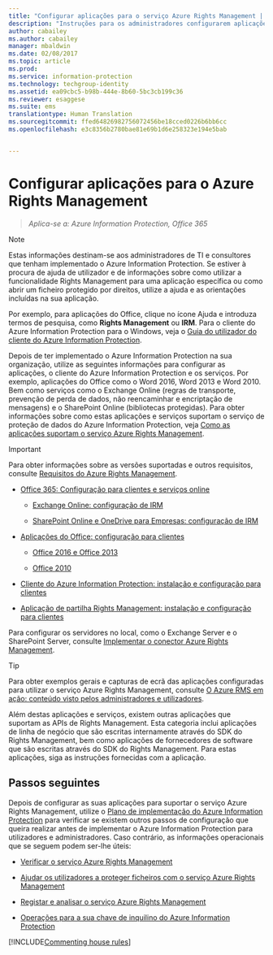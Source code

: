 ```yaml
---
title: "Configurar aplicações para o serviço Azure Rights Management | Azure Information Protection"
description: "Instruções para os administradores configurarem aplicações e serviços para suportar o serviço de proteção Azure Rights Management para o Azure Information Protection. Por exemplo, aplicações do Office como o Word 2013 e o Word 2010, bem como serviços como o Exchange Online (regras de transporte, prevenção de perda de dados, não reencaminhar e encriptação de mensagens) e o SharePoint Online (bibliotecas protegidas)."
author: cabailey
ms.author: cabailey
manager: mbaldwin
ms.date: 02/08/2017
ms.topic: article
ms.prod: 
ms.service: information-protection
ms.technology: techgroup-identity
ms.assetid: ea09cbc5-b98b-444e-8b60-5bc3cb199c36
ms.reviewer: esaggese
ms.suite: ems
translationtype: Human Translation
ms.sourcegitcommit: ffed64826982756072456be18cced0226b6bb6cc
ms.openlocfilehash: e3c8356b2780bae81e69b1d6e258323e194e5bab


---
```


# <a name="configuring-applications-for-azure-rights-management"></a>Configurar aplicações para o Azure Rights Management

>*Aplica-se a: Azure Information Protection, Office 365*

> [!NOTE]
> Estas informações destinam-se aos administradores de TI e consultores que tenham implementado o Azure Information Protection. Se estiver à procura de ajuda de utilizador e de informações sobre como utilizar a funcionalidade Rights Management para uma aplicação específica ou como abrir um ficheiro protegido por direitos, utilize a ajuda e as orientações incluídas na sua aplicação.
>
> Por exemplo, para aplicações do Office, clique no ícone Ajuda e introduza termos de pesquisa, como **Rights Management** ou **IRM**. Para o cliente do Azure Information Protection para o Windows, veja o [Guia do utilizador do cliente do Azure Information Protection](../rms-client/client-user-guide.md).

Depois de ter implementado o Azure Information Protection na sua organização, utilize as seguintes informações para configurar as aplicações, o cliente do Azure Information Protection e os serviços. Por exemplo, aplicações do Office como o Word 2016, Word 2013 e Word 2010. Bem como serviços como o Exchange Online (regras de transporte, prevenção de perda de dados, não reencaminhar e encriptação de mensagens) e o SharePoint Online (bibliotecas protegidas). Para obter informações sobre como estas aplicações e serviços suportam o serviço de proteção de dados do Azure Information Protection, veja [Como as aplicações suportam o serviço Azure Rights Management](../understand-explore/applications-support.md).

> [!IMPORTANT]
> Para obter informações sobre as versões suportadas e outros requisitos, consulte [Requisitos do Azure Rights Management](../get-started/requirements-azure-rms.md).

-   [Office 365: Configuração para clientes e serviços online](configure-office365.md)

    -   [Exchange Online: configuração de IRM](configure-office365.md#exchange-online-irm-configuration)

    -   [SharePoint Online e OneDrive para Empresas: configuração de IRM](configure-office365.md#sharepoint-online-and-onedrive-for-business-irm-configuration)

- [Aplicações do Office: configuração para clientes](configure-office-apps.md)

    -   [Office 2016 e Office 2013](configure-office-apps.md#office-2016-and-office-2013)

    -   [Office 2010](configure-office-apps.md#office-2010)

-   [Cliente do Azure Information Protection: instalação e configuração para clientes](configure-sharing-app.md)

-   [Aplicação de partilha Rights Management: instalação e configuração para clientes](configure-sharing-app.md)


Para configurar os servidores no local, como o Exchange Server e o SharePoint Server, consulte [Implementar o conector Azure Rights Management](deploy-rms-connector.md).

> [!TIP]
> Para obter exemplos gerais e capturas de ecrã das aplicações configuradas para utilizar o serviço Azure Rights Management, consulte [O Azure RMS em ação: conteúdo visto pelos administradores e utilizadores](../understand-explore/what-admins-users-see.md).


Além destas aplicações e serviços, existem outras aplicações que suportam as APIs de Rights Management. Esta categoria inclui aplicações de linha de negócio que são escritas internamente através do SDK do Rights Management, bem como aplicações de fornecedores de software que são escritas através do SDK do Rights Management. Para estas aplicações, siga as instruções fornecidas com a aplicação.

## <a name="next-steps"></a>Passos seguintes
Depois de configurar as suas aplicações para suportar o serviço Azure Rights Management, utilize o [Plano de implementação do Azure Information Protection](../plan-design/deployment-roadmap.md) para verificar se existem outros passos de configuração que queira realizar antes de implementar o Azure Information Protection para utilizadores e administradores. Caso contrário, as informações operacionais que se seguem podem ser-lhe úteis:

- [Verificar o serviço Azure Rights Management](verify.md)

- [Ajudar os utilizadores a proteger ficheiros com o serviço Azure Rights Management](help-users.md)

- [Registar e analisar o serviço Azure Rights Management](log-analyze-usage.md)

- [Operações para a sua chave de inquilino do Azure Information Protection](operations-tenant-key.md)

[!INCLUDE[Commenting house rules](../includes/houserules.md)]




<!--HONumber=Feb17_HO2-->


